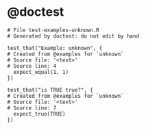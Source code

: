 # @doctest

    
    # File test-examples-unknown.R
    # Generated by doctest: do not edit by hand
    
    test_that("Example: unknown", {
    # Created from @examples for `unknown`
    # Source file: '<text>'
    # Source line: 4
      expect_equal(1, 1)
    })
    
    test_that("is TRUE true?", {
    # Created from @examples for `unknown`
    # Source file: '<text>'
    # Source line: 7
      expect_true(TRUE)
    })
    

